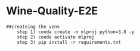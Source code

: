 # Wine-Quality-E2E


```
##createing the venv 
    step 1) conda create -n mlproj python=3.8 -y
    step 2) conda activate mlproj
    step 3) pip install -r requirements.txt
```   

